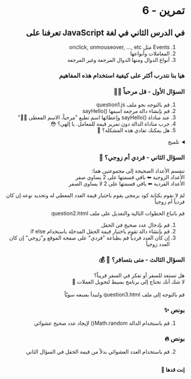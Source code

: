 <div dir="rtl">

# تمرين - 6

## في الدرس الثاني في لغة JavaScript تعرفنا على

1. Events مثل onclick, onmouseover, ..., etc
2. المعاملات وأنواعها
3. أنواع الدوال ومنها الدوال المرجعة وغير المرجعة

### هيا بنا نتدرب أكثر على كيفية استخدام هذه المفاهيم

### السؤال الأول - قل مرحباً 👋🏻 
<!-- DONE -->
1. قم بالتوجه نحو ملف question1.js
2. قم بإنشاء دالة مرجعة اسمها ()sayHello
3. عند مناداة ()sayHello وإعطائها اسم تطبع "مرحباً، الاسم المعطى 👋🏻"
4. جرب مناداة الدالة دون تمرير قيمة للمعامل. يا إلهي؟ 😳
5. هل يمكنك تفادي هذه المشكلة؟ 🤔
<details>
   <summary>
      تلميح
   </summary>
   <pre>
   يمكنك استخدام if statement 😉
   </pre>
</details>

### السؤال الثاني - فردي أم زوجي؟ 🥴
<!-- DONE -->
تنقسم الأعداد الصحيحة إلى مجموعتين هما:
<br>الأعداد الزوجية ⬅ باقي قسمتها على 2 يساوي صفر
<br>الأعداد الفردية ⬅ باقي قسمتها على 2 لا يساوي الصفر

لمَ لا نقوم بكتابة كود برمجي يقوم باختبار قيمة العدد المعطى له وتحديد نوعه إن كان فردياً أم زوجياً

قم باتباع الخطوات التالية والتعديل على ملف question2.html

1. قم بإدخال عدد صحيح في الحقل
2. قم بإنشاء دالة تقوم باختبار قيمة الحقل المدخلة باستخدام if else
3. إن كان العدد فردياً قم بطباعة "فردي" على صفحة الموقع و"زوجي" إن كان العدد زوجياً

### السؤال الثالث - متى بتسافر؟ 🛫 💰
<!-- DONE -->
هل تستعد للسفر أو تفكر في السفر قريباً؟
<br>لا شك أنك تحتاج إلى برنامج بسيط لتحويل العملات 💸
<br>
<br>قم بالتوجه إلى ملف question3.html ولنبدأ بصنعه سويّاً

### بونص ✨

1. قم باستخدام الدالة Math.random() لإيجاد عدد صحيح عشوائي
<!-- didn't work with me -->
### بونص 🔥

2. قم باستخدام العدد العشوائي بدلاً من قيمة الحقل في السؤال الثاني
<!-- Didn't get it :( -->

<br>
<b>إنت قدها 🏅</b>

</div>
